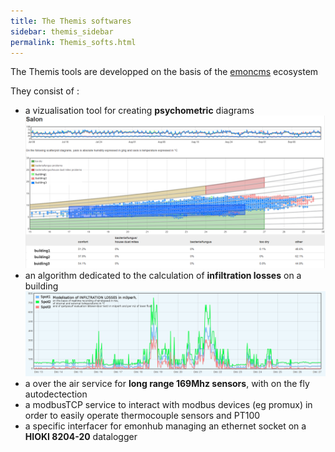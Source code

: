 ```yaml
---
title: The Themis softwares
sidebar: themis_sidebar
permalink: Themis_softs.html
---
```


The Themis tools are developped on the basis of the [emoncms](http://github.com/emoncms) ecosystem

They consist of :
- a vizualisation tool for creating **psychometric** diagrams 
![psychro](psychrometric.png)
- an algorithm dedicated to the calculation of **infiltration losses** on a building
![inf](INFLOSSES.png)
- a over the air service for **long range 169Mhz sensors**, with on the fly autodectection
- a modbusTCP service to interact with modbus devices (eg promux) in order to easily operate thermocouple sensors and PT100
- a specific interfacer for emonhub managing an ethernet socket on a **HIOKI 8204-20** datalogger
